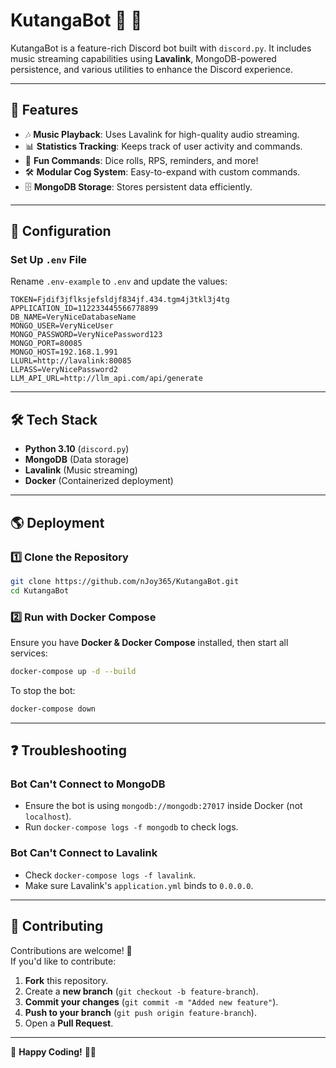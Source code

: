 # KutangaBot 🎵 🤖

KutangaBot is a feature-rich Discord bot built with `discord.py`. It includes music streaming capabilities using **Lavalink**, MongoDB-powered persistence, and various utilities to enhance the Discord experience.

---

## 🚀 Features

- 🎶 **Music Playback**: Uses Lavalink for high-quality audio streaming.
- 📊 **Statistics Tracking**: Keeps track of user activity and commands.
- 🎲 **Fun Commands**: Dice rolls, RPS, reminders, and more!
- 🛠 **Modular Cog System**: Easy-to-expand with custom commands.
- 🗄 **MongoDB Storage**: Stores persistent data efficiently.

---

## 🔧 Configuration

### **Set Up `.env` File**

Rename `.env-example` to `.env` and update the values:

```
TOKEN=Fjdif3jflksjefsldjf834jf.434.tgm4j3tkl3j4tg
APPLICATION_ID=112233445566778899
DB_NAME=VeryNiceDatabaseName
MONGO_USER=VeryNiceUser
MONGO_PASSWORD=VeryNicePassword123
MONGO_PORT=80085
MONGO_HOST=192.168.1.991
LLURL=http://lavalink:80085
LLPASS=VeryNicePassword2
LLM_API_URL=http://llm_api.com/api/generate

```

---

## 🛠 Tech Stack

- **Python 3.10** (`discord.py`)
- **MongoDB** (Data storage)
- **Lavalink** (Music streaming)
- **Docker** (Containerized deployment)

---

## 🌎 Deployment

### **1️⃣ Clone the Repository**

```sh
git clone https://github.com/nJoy365/KutangaBot.git
cd KutangaBot
```

### **2️⃣ Run with Docker Compose**

Ensure you have **Docker & Docker Compose** installed, then start all services:

```sh
docker-compose up -d --build
```

To stop the bot:

```sh
docker-compose down
```

---

## ❓ Troubleshooting

### **Bot Can't Connect to MongoDB**

- Ensure the bot is using `mongodb://mongodb:27017` inside Docker (not `localhost`).
- Run `docker-compose logs -f mongodb` to check logs.

### **Bot Can't Connect to Lavalink**

- Check `docker-compose logs -f lavalink`.
- Make sure Lavalink's `application.yml` binds to `0.0.0.0`.

---

## 🤝 Contributing

Contributions are welcome! 🎉  
If you'd like to contribute:

1. **Fork** this repository.
2. Create a **new branch** (`git checkout -b feature-branch`).
3. **Commit your changes** (`git commit -m "Added new feature"`).
4. **Push to your branch** (`git push origin feature-branch`).
5. Open a **Pull Request**.

---

🚀 **Happy Coding!** 🎵🤖

```

```
